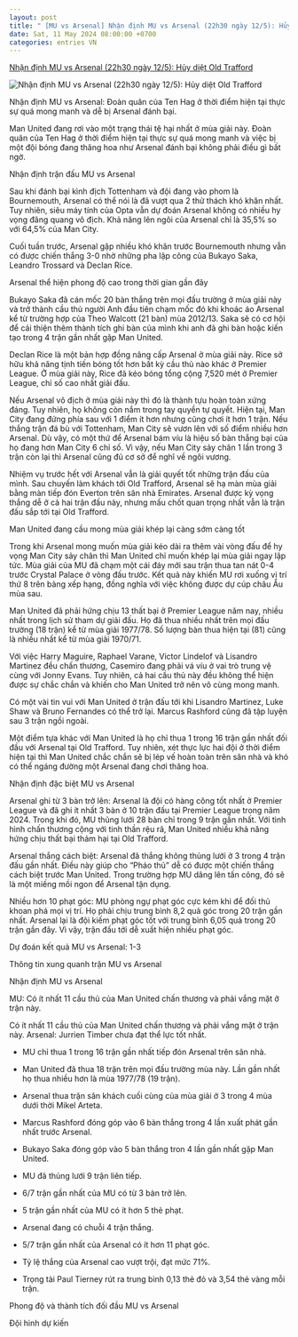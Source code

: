 ```yaml
---
layout: post
title: " [MU vs Arsenal] Nhận định MU vs Arsenal (22h30 ngày 12/5): Hủy diệt Old Trafford"
date: Sat, 11 May 2024 08:00:00 +0700
categories: entries VN
---
```

[Nhận định MU vs Arsenal (22h30 ngày 12/5): Hủy diệt Old Trafford](https://bongda24h.vn/nhan-dinh-bong-da/nhan-dinh-mu-vs-arsenal-ngoai-hang-anh-344-387403.html)

![Nhận định MU vs Arsenal (22h30 ngày 12/5): Hủy diệt Old Trafford](https://static.bongda24h.vn/medias/standard/2024/05/11/mu-vs-arsenal-1105002719.jpg)

Nhận định MU vs Arsenal: Đoàn quân của Ten Hag ở thời điểm hiện tại thực sự quá mong manh và dễ bị Arsenal đánh bại.

Man United đang rơi vào một trạng thái tệ hại nhất ở mùa giải này. Đoàn quân của Ten Hag ở thời điểm hiện tại thực sự quá mong manh và việc bị một đội bóng đang thăng hoa như Arsenal đánh bại không phải điều gì bất ngờ.





Nhận định trận đấu MU vs Arsenal

Sau khi đánh bại kình địch Tottenham và đội đang vào phom là Bournemouth, Arsenal có thể nói là đã vượt qua 2 thử thách khó khăn nhất. Tuy nhiên, siêu máy tính của Opta vẫn dự đoán Arsenal không có nhiều hy vọng đăng quang vô địch. Khả năng lên ngôi của Arsenal chỉ là 35,5% so với 64,5% của Man City.

Cuối tuần trước, Arsenal gặp nhiều khó khăn trước Bournemouth nhưng vẫn có được chiến thắng 3-0 nhờ những pha lập công của Bukayo Saka, Leandro Trossard và Declan Rice.

Arsenal thể hiện phong độ cao trong thời gian gần đây

Bukayo Saka đã cán mốc 20 bàn thắng trên mọi đấu trường ở mùa giải này và trở thành cầu thủ người Anh đầu tiên chạm mốc đó khi khoác áo Arsenal kể từ trường hợp của Theo Walcott (21 bàn) mùa 2012/13. Saka sẽ có cơ hội để cải thiện thêm thành tích ghi bàn của mình khi anh đã ghi bàn hoặc kiến tạo trong 4 trận gần nhất gặp Man United.

Declan Rice là một bản hợp đồng nâng cấp Arsenal ở mùa giải này. Rice sở hữu khả năng tịnh tiến bóng tốt hơn bất kỳ cầu thủ nào khác ở Premier League. Ở mùa giải này, Rice đã kéo bóng tổng cộng 7,520 mét ở Premier League, chỉ số cao nhất giải đấu.

Nếu Arsenal vô địch ở mùa giải này thì đó là thành tựu hoàn toàn xứng đáng. Tuy nhiên, họ không còn nắm trong tay quyền tự quyết. Hiện tại, Man City đang đứng phía sau với 1 điểm ít hơn nhưng cũng chơi ít hơn 1 trận. Nếu thắng trận đá bù với Tottenham, Man City sẽ vươn lên với số điểm nhiều hơn Arsenal. Dù vậy, có một thứ để Arsenal bám víu là hiệu số bàn thắng bại của họ đang hơn Man City 6 chỉ số. Vì vậy, nếu Man City sảy chân 1 lần trong 3 trận còn lại thì Arsenal cũng đủ cơ sở để nghĩ về ngôi vương.

Nhiệm vụ trước hết với Arsenal vẫn là giải quyết tốt những trận đấu của mình. Sau chuyến làm khách tới Old Trafford, Arsenal sẽ hạ màn mùa giải bằng màn tiếp đón Everton trên sân nhà Emirates. Arsenal được kỳ vọng thắng dễ ở cả hai trận đấu này, nhưng mấu chốt quan trọng nhất vẫn là trận đấu sắp tới tại Old Trafford.

Man United đang cầu mong mùa giải khép lại càng sớm càng tốt

Trong khi Arsenal mong muốn mùa giải kéo dài ra thêm vài vòng đấu để hy vọng Man City sảy chân thì Man United chỉ muốn khép lại mùa giải ngay lập tức. Mùa giải của MU đã chạm một cái đáy mới sau trận thua tan nát 0-4 trước Crystal Palace ở vòng đấu trước. Kết quả này khiến MU rơi xuống vị trí thứ 8 trên bảng xếp hạng, đồng nghĩa với việc không được dự cúp châu Âu mùa sau.

Man United đã phải hứng chịu 13 thất bại ở Premier League năm nay, nhiều nhất trong lịch sử tham dự giải đấu. Họ đã thua nhiều nhất trên mọi đấu trường (18 trận) kể từ mùa giải 1977/78. Số lượng bàn thua hiện tại (81) cũng là nhiều nhất kể từ mùa giải 1970/71.

Với việc Harry Maguire, Raphael Varane, Victor Lindelof và Lisandro Martinez đều chấn thương, Casemiro đang phải vá víu ở vai trò trung vệ cùng với Jonny Evans. Tuy nhiên, cả hai cầu thủ này đều không thể hiện được sự chắc chắn và khiến cho Man United trở nên vô cùng mong manh.

Có một vài tin vui với Man United ở trận đấu tới khi Lisandro Martinez, Luke Shaw và Bruno Fernandes có thể trở lại. Marcus Rashford cũng đã tập luyện sau 3 trận ngồi ngoài.

Một điểm tựa khác với Man United là họ chỉ thua 1 trong 16 trận gần nhất đối đầu với Arsenal tại Old Trafford. Tuy nhiên, xét thực lực hai đội ở thời điểm hiện tại thì Man United chắc chắn sẽ bị lép vế hoàn toàn trên sân nhà và khó có thể ngáng đường một Arsenal đang chơi thăng hoa.

Nhận định đặc biệt MU vs Arsenal

Arsenal ghi từ 3 bàn trở lên: Arsenal là đội có hàng công tốt nhất ở Premier League và đã ghi ít nhất 3 bàn ở 10 trận đấu tại Premier League trong năm 2024. Trong khi đó, MU thủng lưới 28 bàn chỉ trong 9 trận gần nhất. Với tình hình chấn thương cộng với tinh thần rệu rã, Man United nhiều khả năng hứng chịu thất bại thảm hại tại Old Trafford.

Arsenal thắng cách biệt: Arsenal đã thắng không thủng lưới ở 3 trong 4 trận đấu gần nhất. Điều này giúp cho “Pháo thủ” dễ có được một chiến thắng cách biệt trước Man United. Trong trường hợp MU dâng lên tấn công, đó sẽ là một miếng mồi ngon để Arsenal tận dụng.

Nhiều hơn 10 phạt góc: MU phòng ngự phạt góc cực kém khi để đối thủ khoan phá mọi vị trí. Họ phải chịu trung bình 8,2 quả góc trong 20 trận gần nhất. Arsenal lại là đội kiếm phạt góc tốt với trung bình 6,05 quả trong 20 trận gần đây. Vì vậy, trận đấu tới dễ xuất hiện nhiều phạt góc.

Dự đoán kết quả MU vs Arsenal: 1-3

Thông tin xung quanh trận MU vs Arsenal

Nhận định MU vs Arsenal

MU: Có ít nhất 11 cầu thủ của Man United chấn thương và phải vắng mặt ở trận này.

Có ít nhất 11 cầu thủ của Man United chấn thương và phải vắng mặt ở trận này. Arsenal: Jurrien Timber chưa đạt thể lực tốt nhất.

- MU chỉ thua 1 trong 16 trận gần nhất tiếp đón Arsenal trên sân nhà.

- Man United đã thua 18 trận trên mọi đấu trường mùa này. Lần gần nhất họ thua nhiều hơn là mùa 1977/78 (19 trận).

- Arsenal thua trận sân khách cuối cùng của mùa giải ở 3 trong 4 mùa dưới thời Mikel Arteta.

- Marcus Rashford đóng góp vào 6 bàn thắng trong 4 lần xuất phát gần nhất trước Arsenal.

- Bukayo Saka đóng góp vào 5 bàn thắng tron 4 lần gần nhất gặp Man United.

- MU đã thủng lưới 9 trận liên tiếp.

- 6/7 trận gần nhất của MU có từ 3 bàn trở lên.

- 5 trận gần nhất của MU có ít hơn 5 thẻ phạt.

- Arsenal đang có chuỗi 4 trận thắng.

- 5/7 trận gần nhất của Arsenal có ít hơn 11 phạt góc.

- Tỷ lệ thắng của Arsenal cao vượt trội, đạt mức 71%.

- Trọng tài Paul Tierney rút ra trung bình 0,13 thẻ đỏ và 3,54 thẻ vàng mỗi trận.

Phong độ và thành tích đối đầu MU vs Arsenal

Đội hình dự kiến

